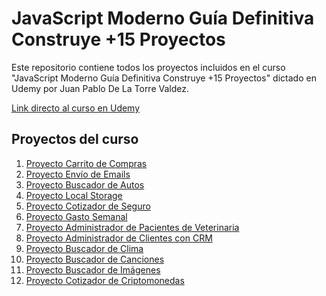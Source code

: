 # **JavaScript Moderno Guía Definitiva Construye +15 Proyectos**

Este repositorio contiene todos los proyectos incluidos en el curso "JavaScript Moderno Guía Definitiva Construye +15 Proyectos" dictado en Udemy por Juan Pablo De La Torre Valdez.

<a href="https://www.udemy.com/course/javascript-moderno-guia-definitiva-construye-10-proyectos/">Link directo al curso en Udemy</a>

## **Proyectos del curso**
<ol>
    <li><a href="https://ddg-carrito.netlify.app/">Proyecto Carrito de Compras</a></li>
    <li><a href="https://ddg-email.netlify.app/">Proyecto Envío de Emails</a></li>
    <li><a href="https://ddg-buscador-autos.netlify.app/">Proyecto Buscador de Autos</a></li>
    <li><a href="https://ddg-local-storage.netlify.app/">Proyecto Local Storage</a></li>
    <li><a href="https://ddg-cotizador-seguro.netlify.app/">Proyecto Cotizador de Seguro</a></li>
    <li><a href="https://ddg-gasto-semanal.netlify.app/">Proyecto Gasto Semanal</a></li>
    <li><a href="https://ddg-administrar-citas.netlify.app/">Proyecto Administrador de Pacientes de Veterinaria</a></li>
    <li><a href="https://ddg-indexed-db.netlify.app/">Proyecto Administrador de Clientes con CRM</a></li>
    <li><a href="https://ddg-clima.netlify.app/">Proyecto Buscador de Clima</a></li>
    <li><a href="https://ddg-buscador-canciones.netlify.app/">Proyecto Buscador de Canciones</a></li>
    <li><a href="https://ddg-buscador-imagenes.netlify.app/">Proyecto Buscador de Imágenes</a></li>
    <li><a href="https://ddg-cotizador-criptomonedas.netlify.app/">Proyecto Cotizador de Criptomonedas</a></li>
</ol>